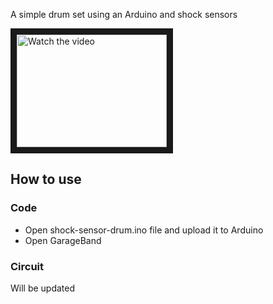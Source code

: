 A simple drum set using an Arduino and shock sensors

<a href="http://www.youtube.com/watch?feature=player_embedded&v=nTQUwghvy5Q" target="_blank">
 <img src="[[http://img.youtube.com/vi/nTQUwghvy5Q/mqdefault.jpg]([https://youtu.be/7bNhoo7q0dA?si=X6fI6kQwkF1dQPBc](https://www.youtube.com/watch?v=7bNhoo7q0dA))](https://youtu.be/7bNhoo7q0dA)" alt="Watch the video" width="240" height="180" border="10" />
</a>

## How to use
### Code
- Open shock-sensor-drum.ino file and upload it to Arduino
- Open GarageBand

### Circuit
Will be updated
